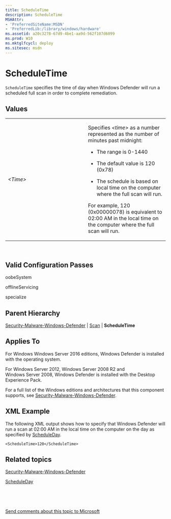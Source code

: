 ```yaml
---
title: ScheduleTime
description: ScheduleTime
MSHAttr:
- 'PreferredSiteName:MSDN'
- 'PreferredLib:/library/windows/hardware'
ms.assetid: a20c3278-67d9-4be1-aa9d-562f107d6099
ms.prod: W10
ms.mktglfcycl: deploy
ms.sitesec: msdn
---
```


# ScheduleTime


`ScheduleTime` specifies the time of day when Windows Defender will run a scheduled full scan in order to complete remediation.

## Values


<table>
<colgroup>
<col width="50%" />
<col width="50%" />
</colgroup>
<tbody>
<tr class="odd">
<td><p><em>&lt;Time&gt;</em></p></td>
<td><p>Specifies <em>&lt;time&gt;</em> as a number represented as the number of minutes past midnight:</p>
<ul>
<li><p>The range is 0-1440</p></li>
<li><p>The default value is 120 (0x78)</p></li>
<li><p>The schedule is based on local time on the computer where the full scan will run.</p></li>
</ul>
<p>For example, 120 (0x00000078) is equivalent to 02:00 AM in the local time on the computer where the full scan will run.</p></td>
</tr>
</tbody>
</table>

 

## Valid Configuration Passes


oobeSystem

offlineServicing

specialize

## Parent Hierarchy


[Security-Malware-Windows-Defender](Windowssecurity-malware-windows-defender.md) | [Scan](security-malware-windows-defender-scan.md) | **ScheduleTime**

## Applies To


For Windows Windows Server 2016 editions, Windows Defender is installed with the operating system.

For Windows Server 2012, Windows Server 2008 R2 and Windows Server 2008, Windows Defender is installed with the Desktop Experience Pack.

For a full list of the Windows editions and architectures that this component supports, see [Security-Malware-Windows-Defender](Windowssecurity-malware-windows-defender.md).

## XML Example


The following XML output shows how to specify that Windows Defender will run a scan at 02:00 AM in the local time on the computer on the day as specified by [ScheduleDay](security-malware-windows-defender-scanscheduleday.md).

``` syntax
<ScheduleTime>120</ScheduleTime>
```

## Related topics


[Security-Malware-Windows-Defender](Windowssecurity-malware-windows-defender.md)

[ScheduleDay](security-malware-windows-defender-scanscheduleday.md)

 

 

[Send comments about this topic to Microsoft](mailto:wsddocfb@microsoft.com?subject=Documentation%20feedback%20%5Bp_unattend\p_unattend%5D:%20ScheduleTime%20%20RELEASE:%20%2810/3/2016%29&body=%0A%0APRIVACY%20STATEMENT%0A%0AWe%20use%20your%20feedback%20to%20improve%20the%20documentation.%20We%20don't%20use%20your%20email%20address%20for%20any%20other%20purpose,%20and%20we'll%20remove%20your%20email%20address%20from%20our%20system%20after%20the%20issue%20that%20you're%20reporting%20is%20fixed.%20While%20we're%20working%20to%20fix%20this%20issue,%20we%20might%20send%20you%20an%20email%20message%20to%20ask%20for%20more%20info.%20Later,%20we%20might%20also%20send%20you%20an%20email%20message%20to%20let%20you%20know%20that%20we've%20addressed%20your%20feedback.%0A%0AFor%20more%20info%20about%20Microsoft's%20privacy%20policy,%20see%20http://privacy.microsoft.com/default.aspx. "Send comments about this topic to Microsoft")





